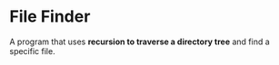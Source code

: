 # File Finder
A program that uses **recursion to traverse a directory tree** and find a specific file.
